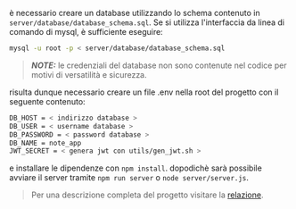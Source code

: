 è necessario creare un database utilizzando lo schema contenuto in `server/database/database_schema.sql`.
Se si utilizza l'interfaccia da linea di comando di mysql, è sufficiente eseguire:

```bash
mysql -u root -p < server/database/database_schema.sql

```

> **_NOTE:_** le credenziali del database non sono contenute nel codice per motivi di versatilità e sicurezza.

risulta dunque necessario creare un file .env nella root del progetto con il seguente contenuto:

```bash
DB_HOST = < indirizzo database >
DB_USER = < username database >
DB_PASSWORD = < password database >
DB_NAME = note_app
JWT_SECRET = < genera jwt con utils/gen_jwt.sh >
```

e installare le dipendenze con `npm install`.
dopodichè sarà possibile avviare il server tramite `npm run server` o `node server/server.js`.

> Per una descrizione completa del progetto visitare la [relazione](/docs/relazione.md).